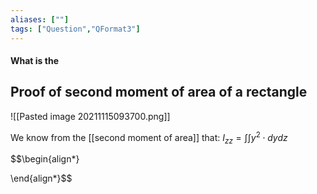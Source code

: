 ```yaml
---
aliases: [""]
tags: ["Question","QFormat3"]
---
```


#### What is the
## Proof of second moment of area of a rectangle
![[Pasted image 20211115093700.png]]

We know from the [[second moment of area]] that: $I_{zz}=\int\int y^{2} \cdot dydz$

$$\begin{align*}
    
\end{align*}$$